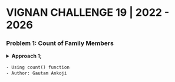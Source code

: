 # VIGNAN CHALLENGE 19 | 2022 - 2026

### Problem 1: Count of Family Members

<details>
<summary> <b>Approach 1;</b>

    - Using count() function
    - Author: Gautam Ankoji

</summary>
<!-- <br> -->

<div align="center"><img src="./images/count_of_family_members_py.jpeg" width="100%" height="100%"/></div>

</details>

